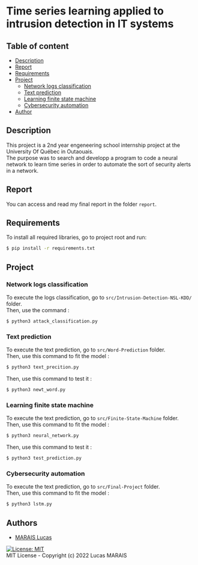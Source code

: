 # Time series learning applied to intrusion detection in IT systems

## Table of content

- [Description](#description)
- [Report](#report)
- [Requirements](#requirements)
- [Project](#project)
    - [Network logs classification](#network-logs-classification)
    - [Text prediction](#text-prediction)
    - [Learning finite state machine](#learning-finite-state-machine)
    - [Cybersecurity automation](#cybersecurity-automation)
- [Author](#author)

## Description
This project is a 2nd year engeneering school internship project at the University Of Québec in Outaouais.  
The purpose was to search and developp a program to code a neural network to learn time series in order to automate the sort of security alerts in a network.

## Report
You can access and read my final report in the folder `report`.

## Requirements
To install all required libraries, go to project root and run:
```bash
$ pip install -r requirements.txt
```

## Project

### Network logs classification
To execute the logs classification, go to `src/Intrusion-Detection-NSL-KDD/` folder.  
Then, use the command :
```bash
$ python3 attack_classification.py
```

### Text prediction
To execute the text prediction, go to `src/Word-Prediction` folder.   
Then, use this command to fit the model :
```bash
$ python3 text_precition.py
```
Then, use this command to test it :
```bash
$ python3 newt_word.py
```

### Learning finite state machine
To execute the text prediction, go to `src/Finite-State-Machine` folder.   
Then, use this command to fit the model :
```bash
$ python3 neural_network.py
```
Then, use this command to test it :
```bash
$ python3 test_prediction.py
```

### Cybersecurity automation
To execute the text prediction, go to `src/Final-Project` folder.   
Then, use this command to fit the model :
```bash
$ python3 lstm.py
```

## Authors

- [MARAIS Lucas](<Lucas.Marais@enseirb-matmeca.fr>)

[![License: MIT](https://img.shields.io/badge/License-MIT-yellow.svg)](https://opensource.org/licenses/MIT)   
MIT License - Copyright (c) 2022 Lucas MARAIS